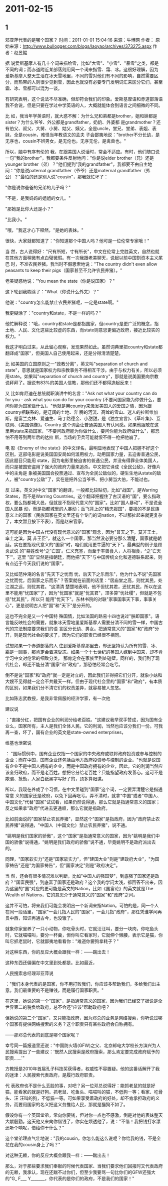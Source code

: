 # 2011-02-15

## 1

邓亚萍代表的是哪个国家？  时间：2011-01-01 15:04:16  来源：牛博网  作者：  原始来源：http://www.bullogger.com/blogs/laoyao/archives/373275.aspx 作者：赵昱鲲

据 说爱斯基摩人有几十个词来描绘雪，比如"大雪"、"小雪"、"暴雪"之类，都是不同的词；而赤道附近某部落则用同一个词来指雪、霜、冰。这很好理解，因为 爱斯基摩人整天生活在冰天雪地里，不同的雪对他们有不同的影响，自然需要区分，而热带的人则很少见到雪，因此也就没有必要专门发明词汇来区分它们，甚至 霜、冰、雪都可以混为一谈。

有研究表明，这个说法不尽准确，但却符合我们的印象。爱斯基摩语和赤道部落语我不会说，但是只要在学过中学英语的人，大概就能体会到语言之间细微的不同。

比 如，我当年学英语时，就大惑不解：为什么兄和弟都是brother，姐和妹都是sister？为什么爷爷、外公都是grandfather，奶奶、外婆都 是grandmother？还有伯父、叔父、大舅、小舅、姑父、姨父，全是uncle，堂兄、堂弟、表姐、表妹，全是cousin，难怪当年教语文的孟夫 子会鄙夷地说："brother不分长幼，是无序也，cousin不辨男女，是无伦也。无序无伦，是禽兽也。"

所以，脑中有序有伦的 我，在跟美国人说话时，常会不适应。有时，他们随口说一句"我的brother"，我都要条件反射地问："你是说elder brother（兄）还是younger brother（弟）？"他们提到"我的grandfather"，我都要不由自主地问："你是说paternal grandfather（爷爷）还是maternal grandfather（外公）？"最怕的还是别人说"cousin"，那我就忙坏了：

"你是说你爸爸的兄弟的儿子吗？"

"不是，是我妈妈的姐姐的女儿。"

"那她是比你大还是小？"

"比我小。"

"哦，"我这才心下释然，"是她的表妹。"

很快，大家就都知道了："你知道那个中国人吗？他可是一位伦常专家哦！"

当 然，古人说得好："尺有所短，寸有所长"，中文在伦常上完胜英文，自然也就在其他方面稍微有点白璧微瑕。有一次我跟老美聊天，说起以前中国割资本主义尾巴 时，不准农民养猪。我当时不假思索地说："The country didn't even allow peasants to keep their pigs（国家甚至不允许农民养猪）。"

老美疑惑地说："You mean the state（你是说国家）？"

这下轮到我糊涂了："What（你说什么外文）？"

他说："country怎么能禁止农民养猪呢，一定是state啊。"

我更糊涂了："country和state，不是一样的吗？"

他忙解释说："哦，country和state是都指国家，但country是更广泛的概念，指土地、人民、文化这些比较虚的东西，而state则意思更偏近政府，接近比较实的权力。"

我这才明白过来，从此留心观察，发现果然如此。虽然词典里把country和state都翻译成"国家"，但美国人自己使用起来，还是分得清清楚楚。

比 如美国的立国原则之一"政教分离"，英文叫"separation of church and state"，意思就是国家权力和宗教事务不得相互干涉。由于与权力有关，所以必须用state。如果叫"separation of church and country"，那就是说美国要向宗教说拜拜了。据说有83%的美国人信教，那他们还不都得造起反来！


又 比如肯尼迪在总统就职演讲中的名言："Ask not what your country can do for you - ask what you can do for your country (不要问国家能为你做什么，要问你能为国家做什么)。"他就是用country来激发美国人的爱国之情，因为跟country相联系的，是辽阔的土地、奔 腾的河流、高耸的雪山、迷人的拉斯维加斯，是富兰克林、爱迪生、马丁路德金、小甜甜，是《独立宣言》、《草叶集》、互联网、《美国偶像》。Country 这个词会让普通美国人有认同感。如果他胆敢在这里用state来指国家，"不要问政府能为你做什么，要问你能为政府做什么"，那恐怕不用等到两年后的达拉 斯，当场的卫兵可能就恨不得一枪把他崩了。


电 影《Enemy of the state》的中文译名，最明显地表现了中国人把握不好这个区别。这部电影是说美国国安局如何滥用权力，动用国家力量，去迫害普通公民，因此题目只能用 state，因为电影里被迫害的普通公民，并没有得罪全体美国人，而只是被国安盗用了强大的政府力量来追杀。中文把它译成《全民公敌》，好像片中的主角是 象被美国国会投票通过、宣布为全民公敌似的，硬生生地从state的敌人，被"country公敌"了，实在是把外公当爷爷、把小舅当大伯，不能过也。

反 过来，英文对中文"国家"的翻译，一般都比较贴切，比如"战国"，是Warring States，而不是Warring Countries。这个翻译把握住了古汉语的"国"，要么指政权，要么指都城大邑，但就是不指现代意义的"国家"。比如"国人暴动"，不是说全国人民暴 动，而是指都城里的人暴动；岳飞背上的"精忠报国"，要报的不是民族意义上的国家（民族国家在英文里还有个专门的词nation，不过那扯起来就更复杂 了，本文暂且按下不表），而是赵宋官家。

这可能是因为中国古代没有现代意义的"国家"观念，因为"普天之下，莫非王土，率土之滨，莫 非王臣"，就这么一个国家，那当然没必要分那么清楚，国家就是朝廷。实在要指现代意义的"国家"时，咱们就用更牛逼的"天下"。最典型的例子是顾炎武说 的"易姓改号^之'亡国'。仁义充塞，而至于率兽食人，人将相食，^之'亡天下'"。这里 "国"显然是指朝廷，而他把"天下"与中国传统文化和道德联系起来，则有点近于今天我们说的"国家"。

又比如范仲淹的名言"先天下之忧而 忧，后天下之乐而乐"，他为什么不说"先国家之忧而忧，后国家之乐而乐"？答案就在前面的话里："居庙堂之高，则忧其民，处江湖之远，则忧其君。"这清清 楚楚地表明，他不但忧其君，还忧其民，所以在这里不能用"忧国家"了，因为"忧国家"就是"忧其君"，顶多算"忧社稷"，但就是不包括"忧其民"，所以只 能用"忧天下"。东林书院的对联"家事国事天下事，事事关心"，更是说明古人把"国"和"天下"是分开的。

这也不完全是又一个中国特 殊国情，比如法国的路易十四也说过"朕即国家"。语言能反映社会的需要，就象冰天雪地里爱斯基摩人需要分清不同的雪一样，中国古代的宗法制度要求我们的语 言区分长幼、男女。把通常意义的"国家"和"政府"分开，则是现代社会的要求了，因为它们的职责已经很不相同。

试想如果一个赤道部落的人 住到爱斯基摩那里去，却还坚持认为所有的雪、冰、霜是一回事，那肯定会着凉受冻。如果一个十七世纪的英国人嫁到中国来，却不肯学习中文对伦常的细致分类， 那肯定会在家族里到处碰壁。同样的，我们到了现代社会，却还不能分清"国家"和"政府"，那恐怕经常会吃亏。

倒不是说"国家"和"政府"就一定是对立的，因此我们非得把它们分开，就象小姑和大嫂不见得就一定会不共戴天一样。但由于现代社会里的"国家"和"政府"，有本质的区别，如果我们分不清它们的权责差异，就容易被人忽悠。

比如陈志武教授，是我非常佩服的经济学家，有一次他

建议说

："直接分红，把国有企业的利润分给老百姓。"这建议我举双手赞成，因为国有企业么，国家所有，主人是我们全体人民，它的利润，当然也应该分我们一份。可我再一查，坏了，国有企业的英文是state-owned enterprises，

维基也泄密说

： "国际惯例中，国有企业仅指一个国家的中央政府或联邦政府投资或参与控制的企业；而在中国，国有企业还包括由地方政府投资参与控制的企业。"也就是说国 有企业不是中国人拥有的企业，而是中国政府拥有的企业，因此，它的利润当然应该全归政府，而不是老百姓。想把它分给老百姓？只能指望政府发善心。这可不是 欺骗、抢劫，人家白纸黑字写好了的，顶多算阳谋。

所以，我现在养成了个习惯，在中文里碰到"国家"这个词，一定要弄清楚它是指通常意 义的国家还是政府，以免下回再吃亏。弄不清时，就拿"中国"或者"中国人、中国文化"代替"国家"试试看，如果仍然说得通，那么它就是指通常意义的国家； 反之如果拿"政府"代进去更通顺，那么它就是指政府。

比如前面说的"国家禁止农民养猪"，显然这个"国家"是指政府，因为"政府禁止农民养猪"说得通，"中国人（中国文化）禁止农民养猪"，说不通。

"姚明是我们国家的骄傲"，这个"国家"是指通常意义的国家，因为"姚明是我们中国的骄傲"说得通，"姚明是我们政府的骄傲"说不通，毕竟姚明不是政府派出去的。

同理，"国家软实力"还是"国家软实力"，但"建国大业"则是"建政府大业"，"为国家祷告"还是"为国家祷告"，但"国家决定"则是"政府决定"。

当 然，还会有很多情况难以判断，比如"中国人的强国梦"，到底强了国家还是政府？"国富民强"，到底富了国家还是政府？这个我的学问太浅，都回答不出来，因 为这里的"国"对应的更可能是英文的Nation，比如《国富论》的英文就是The Wealth of Nations，它的意思介于通常意义的"国家"和"政府"之间。

这并不可怕，将来我们可能会发明出一个新词来指Nation。可怕的是，同一个人在同一段话里，"国家"一会儿指人民的"国家"，一会儿指"政府"，那任凭谁学问再贯中西，知识再通古今，也没辙了。

就象你家里养了一只小动物，你吃骨头时，它就汪汪叫，要分一块肉，你吃鱼头时，它就喵喵叫，要分一杯羹，但你叫它看家时，它就伸个懒腰，表示它是猫，你叫它抓老鼠时，它就鄙夷地看看你："难道你要狗拿耗子？"

对这种东西，你的反应大概会跟我一样：――踹出去！

这种东西还偏偏在中文里到处都是。比如最近，

人民搜索总经理邓亚萍说

："我们本身代表的是国家，你不用打败我们，你应该多帮助我们，多给我们出主意。我们最重要的不是赚钱，而是履行国家职责。"

在这里，她说的第一个"国家"，是指通常意义的国家，因为我们已经交了据说是全世界第二的税负给政府，总不会还"应该"帮助政府吧？

但她说的第二个"国家"，又只能指政府，因为邓总的业务是网络搜索，你听说过哪个国家有提供网络搜索的义务？这个职责只有某些政府会自称拥有。

――那邓总代表的到底是哪个国家呢？

幸亏同一篇报道里还说："中国防火墙(GFW)之父、北京邮电大学校长方滨兴为人民搜索提出了一些建议：'既然人民搜索是政府搜索，那么肯定要完成政府赋予的职责……'"

方教授是2010年首届孔子科技奖获得者，权威性不容置疑。他的这番话解开了我的迷津：人民搜索代表政府，是履行政府职责。

代 表政府也不是什么丢脸的事，对吧？另一位邓总说得好：能抓老鼠的就是好猫，能看家的就是好狗。抓老鼠、吃鱼头、喵喵叫的猫，不低狗一等；看家、吃骨头、汪 汪叫的狗，不低猫一等。可如果享受着政府的好处，却不肯承担政府的义务，而要用国家的名义把这义务推给人民，那就是猫狗不如了。

假设你有一个英国堂弟，常向你要钱，但对你一点也不感激，倒是对他的表妹整天大献殷勤。这天他又来向你借钱了，你实在烦透他了，说："不借！我把钱打水漂还听个响呢，借给你干什么？"

这个堂弟理直气壮地说："我的cousin，你怎么能这么说呢？你给我的钱，不是全花在我的cousin身上了吗？"

对这种无赖，你的反应大概会跟我一样：――踹出去！

那么，对于那些要求我们奉献的时候代表国家、当我们要求他们回报时又代表政府的无赖，我承认，现在还踹不过你们，但至少我要骂一句比你们的GFW还强大的"G_ F___ Y_______，你代表的是你们的政府，不是我们的国家！"  



